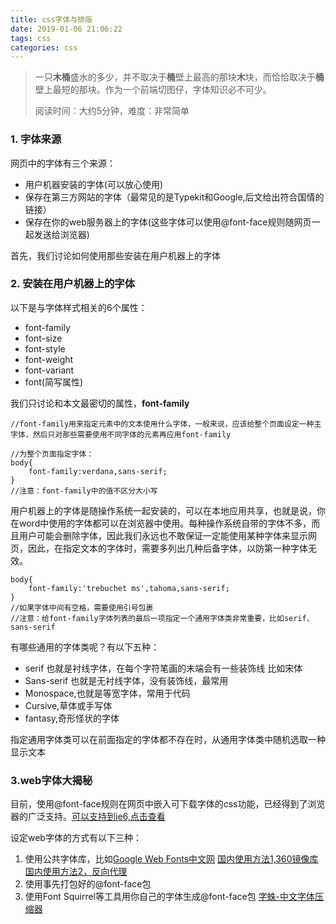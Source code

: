 ```yaml
---
title: css字体与排版
date: 2019-01-06 21:06:22
tags: css
categories: css
---
```

> 一只**木桶**盛水的多少，并不取决于**桶**壁上最高的那块**木**块，而恰恰取决于**桶**壁上最短的那块。作为一个前端切图仔，字体知识必不可少。
>
> 阅读时间：大约5分钟，难度：非常简单

<!-- more -->

### 1. 字体来源

网页中的字体有三个来源：

* 用户机器安装的字体(可以放心使用)
* 保存在第三方网站的字体（最常见的是Typekit和Google,后文给出符合国情的链接）
* 保存在你的web服务器上的字体(这些字体可以使用@font-face规则随网页一起发送给浏览器)

首先，我们讨论如何使用那些安装在用户机器上的字体

### 2. 安装在用户机器上的字体

以下是与字体样式相关的6个属性：

* font-family
* font-size
* font-style
* font-weight
* font-variant
* font(简写属性)

我们只讨论和本文最密切的属性，**font-family**

```less
//font-family用来指定元素中的文本使用什么字体，一般来说，应该给整个页面设定一种主字体，然后只对那些需要使用不同字体的元素再应用font-family

//为整个页面指定字体：
body{
    font-family:verdana,sans-serif;
}
//注意：font-family中的值不区分大小写
```

用户机器上的字体是随操作系统一起安装的，可以在本地应用共享，也就是说，你在word中使用的字体都可以在浏览器中使用。每种操作系统自带的字体不多，而且用户可能会删除字体，因此我们永远也不敢保证一定能使用某种字体来显示网页，因此，在指定文本的字体时，需要多列出几种后备字体，以防第一种字体无效。

```less
body{
    font-family:'trebuchet ms',tahoma,sans-serif;
}
//如果字体中间有空格，需要使用引号包裹
//注意：给font-family字体列表的最后一项指定一个通用字体类非常重要，比如serif、sans-serif
```

有哪些通用的字体类呢？有以下五种：

* serif 也就是衬线字体，在每个字符笔画的末端会有一些装饰线 比如宋体 
* Sans-serif 也就是无衬线字体，没有装饰线，最常用
* Monospace,也就是等宽字体，常用于代码
* Cursive,草体或手写体
* fantasy,奇形怪状的字体

指定通用字体类可以在前面指定的字体都不存在时，从通用字体类中随机选取一种显示文本

### 3.web字体大揭秘

目前，使用@font-face规则在网页中嵌入可下载字体的css功能，已经得到了浏览器的广泛支持。[可以支持到ie6,点击查看](https://caniuse.com/#search=%40font-face)

设定web字体的方式有以下三种：

1. 使用公共字体库，比如[Google Web Fonts中文网](http://www.googlefonts.cn/)  [国内使用方法1,360镜像库](https://cdn.baomitu.com/index/fonts)  [国内使用方法2，反向代理](https://sb.sb/blog/css-cdn/)
2. 使用事先打包好的@font-face包  
3. 使用Font Squirrel等工具用你自己的字体生成@font-face包  [字蛛-中文字体压缩器](http://font-spider.org/) 







